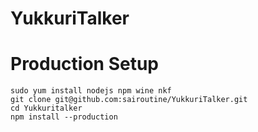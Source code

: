 # YukkuriTalker


# Production Setup
```
sudo yum install nodejs npm wine nkf
git clone git@github.com:sairoutine/YukkuriTalker.git
cd Yukkuritalker
npm install --production
```
